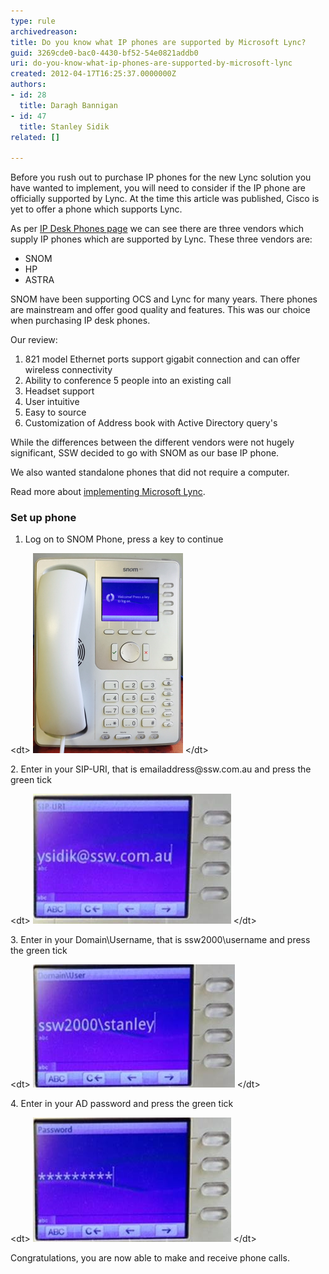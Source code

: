```yaml
---
type: rule
archivedreason: 
title: Do you know what IP phones are supported by Microsoft Lync?
guid: 3269cde0-bac0-4430-bf52-54e0821addb0
uri: do-you-know-what-ip-phones-are-supported-by-microsoft-lync
created: 2012-04-17T16:25:37.0000000Z
authors:
- id: 28
  title: Daragh Bannigan
- id: 47
  title: Stanley Sidik
related: []

---
```


Before you rush out to purchase IP phones for the new Lync solution you have wanted to implement, you will need to consider if the IP phone are officially supported by Lync. At the time this article was published, Cisco is yet to offer a phone which supports Lync. 
<!--endintro-->
 As per  [IP Desk Phones page](http://technet.microsoft.com/en-us/lync/gg278172) we can see there are three vendors which supply IP phones which are supported by Lync. These three vendors are:  


* SNOM
* HP
* ASTRA


SNOM have been supporting OCS and Lync for many years. There phones are mainstream and offer good quality and features. This was our choice when purchasing IP desk phones.

Our review:

1. 821 model Ethernet ports support gigabit connection and can offer wireless connectivity
2. Ability to conference 5 people into an existing call
3. Headset support
4. User intuitive
5. Easy to source
6. Customization of Address book with Active Directory query's


While the differences between the different vendors were not hugely significant, SSW decided to go with SNOM as our base IP phone.

We also wanted standalone phones that did not require a computer.

Read more about     [implementing Microsoft Lync](http://www.ssw.com.au/ssw/Consulting/Lync.aspx).

### Set up phone


1. Log on to SNOM Phone, press a key to continue
<dl class="image">&lt;dt&gt;
                  <img src="step-1.png" alt="step-1.png" style="width:240px;">
               &lt;/dt&gt;</dl>
2. Enter in your SIP-URI, that is emailaddress@ssw.com.au and press the green tick
<dl class="image">&lt;dt&gt;
                  <img src="step-2.jpg" alt="step-2">
               &lt;/dt&gt;</dl>
3. Enter in your Domain\Username, that is ssw2000\username and press the green tick
<dl class="image">&lt;dt&gt;
                  <img src="step-3.jpg" alt="step-3">
               &lt;/dt&gt;</dl>
4. Enter in your AD password and press the green tick
<dl class="image">&lt;dt&gt;
                  <img src="step-4.jpg" alt="step-4">
               &lt;/dt&gt;</dl>


Congratulations, you are now able to make and receive phone calls.
